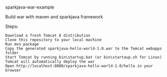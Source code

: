 sparkjava-war-example

Build war with maven and sparkjava framework

Steps:

    Download a fresh Tomcat 8 distribution
    Clone this repository to your local machine
    Run mvn package
    Copy the generated sparkjava-hello-world-1.0.war to the Tomcat webapps folder
    Start Tomcat by running bin\startup.bat (or bin\startaup.sh for Linux)
    Tomcat will automatically deploy the war
    Open http://localhost:8080/sparkjava-hello-world-1.0/hello in your browser

